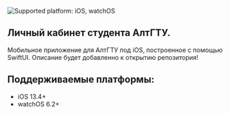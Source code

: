 ![Supported platform: iOS, watchOS](https://img.shields.io/badge/platform-iOS%2C%20watchOS-lightgrey)
## Личный кабинет студента АлтГТУ.
Мобильное приложение для АлтГТУ под iOS, построенное c помощью SwiftUI.
Описание будет добавленно к открытию репозитория!

## Поддерживаемые платформы:

* iOS 13.4+
* watchOS 6.2+
